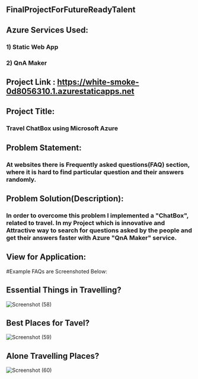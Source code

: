## FinalProjectForFutureReadyTalent
## Azure Services Used: 
### 1) Static Web App
### 2) QnA Maker
## Project Link : https://white-smoke-0d8056310.1.azurestaticapps.net

## Project Title:
### Travel ChatBox using Microsoft Azure

## Problem Statement:
### At websites there is Frequently asked questions(FAQ) section, where it is hard to find particular question and their answers randomly.

## Problem Solution(Description):
### In order to overcome this problem I implemented a "ChatBox", related to travel. In my Project which  is innovative  and  Attractive way to search for questions asked by the people and get their answers faster with Azure "QnA Maker" service.
## View for Application:


#Example FAQs are Screenshoted Below:
## Essential Things in Travelling?
![Screenshot (58)](https://user-images.githubusercontent.com/75051033/181624677-99e11fc6-15f4-42d9-8ad8-565a40e3a82b.png)
## Best Places for Tavel?
![Screenshot (59)](https://user-images.githubusercontent.com/75051033/181624715-346afa08-e222-43c8-b557-fef3b8ca024f.png)
## Alone Travelling Places?
![Screenshot (60)](https://user-images.githubusercontent.com/75051033/181624761-dbf93415-79d6-4c37-a0a0-43b2d07269c0.png)
